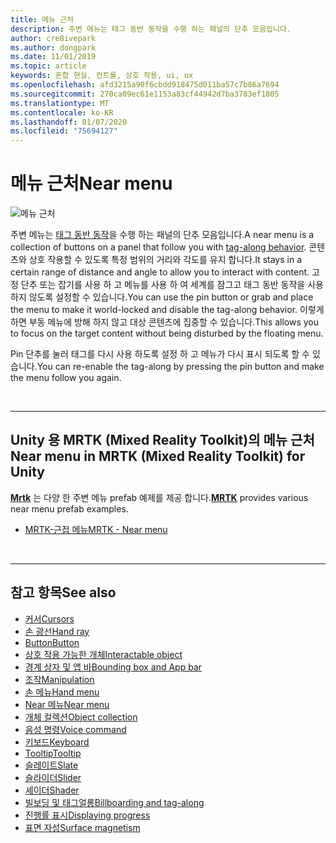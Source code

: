 ```yaml
---
title: 메뉴 근처
description: 주변 메뉴는 태그 동반 동작을 수행 하는 패널의 단추 모음입니다.
author: cre8ivepark
ms.author: dongpark
ms.date: 11/01/2019
ms.topic: article
keywords: 혼합 현실, 컨트롤, 상호 작용, ui, ux
ms.openlocfilehash: afd3215a90f6cbdd918475d011ba57c7b86a7694
ms.sourcegitcommit: 270ca09ec61e1153a83cf44942d7ba3783ef1805
ms.translationtype: MT
ms.contentlocale: ko-KR
ms.lasthandoff: 01/07/2020
ms.locfileid: "75694127"
---
```

# <a name="near-menu"></a><span data-ttu-id="6df96-104">메뉴 근처</span><span class="sxs-lookup"><span data-stu-id="6df96-104">Near menu</span></span>

![메뉴 근처](images/UX/UX_Hero_NearMenu.jpg)

<span data-ttu-id="6df96-106">주변 메뉴는 [태그 동반 동작](billboarding-and-tag-along.md#what-is-a-tag-along)을 수행 하는 패널의 단추 모음입니다.</span><span class="sxs-lookup"><span data-stu-id="6df96-106">A near menu is a collection of buttons on a panel that follow you with [tag-along behavior](billboarding-and-tag-along.md#what-is-a-tag-along).</span></span> <span data-ttu-id="6df96-107">콘텐츠와 상호 작용할 수 있도록 특정 범위의 거리와 각도를 유지 합니다.</span><span class="sxs-lookup"><span data-stu-id="6df96-107">It stays in a certain range of distance and angle to allow you to interact with content.</span></span> <span data-ttu-id="6df96-108">고정 단추 또는 잡기를 사용 하 고 메뉴를 사용 하 여 세계를 잠그고 태그 동반 동작을 사용 하지 않도록 설정할 수 있습니다.</span><span class="sxs-lookup"><span data-stu-id="6df96-108">You can use the pin button or grab and place the menu to make it world-locked and disable the tag-along behavior.</span></span> <span data-ttu-id="6df96-109">이렇게 하면 부동 메뉴에 방해 하지 않고 대상 콘텐츠에 집중할 수 있습니다.</span><span class="sxs-lookup"><span data-stu-id="6df96-109">This allows you to focus on the target content without being disturbed by the floating menu.</span></span>

<span data-ttu-id="6df96-110">Pin 단추를 눌러 태그를 다시 사용 하도록 설정 하 고 메뉴가 다시 표시 되도록 할 수 있습니다.</span><span class="sxs-lookup"><span data-stu-id="6df96-110">You can re-enable the tag-along by pressing the pin button and make the menu follow you again.</span></span>

<br>

---

## <a name="near-menu-in-mrtk-mixed-reality-toolkit-for-unity"></a><span data-ttu-id="6df96-111">Unity 용 MRTK (Mixed Reality Toolkit)의 메뉴 근처</span><span class="sxs-lookup"><span data-stu-id="6df96-111">Near menu in MRTK (Mixed Reality Toolkit) for Unity</span></span>
<span data-ttu-id="6df96-112">**[Mrtk](https://github.com/Microsoft/MixedRealityToolkit-Unity)** 는 다양 한 주변 메뉴 prefab 예제를 제공 합니다.</span><span class="sxs-lookup"><span data-stu-id="6df96-112">**[MRTK](https://github.com/Microsoft/MixedRealityToolkit-Unity)** provides various near menu prefab examples.</span></span>

* [<span data-ttu-id="6df96-113">MRTK-근접 메뉴</span><span class="sxs-lookup"><span data-stu-id="6df96-113">MRTK - Near menu</span></span>](https://microsoft.github.io/MixedRealityToolkit-Unity/Documentation/README_NearMenu.html)


<br>

---


## <a name="see-also"></a><span data-ttu-id="6df96-114">참고 항목</span><span class="sxs-lookup"><span data-stu-id="6df96-114">See also</span></span>

* [<span data-ttu-id="6df96-115">커서</span><span class="sxs-lookup"><span data-stu-id="6df96-115">Cursors</span></span>](cursors.md)
* [<span data-ttu-id="6df96-116">손 광선</span><span class="sxs-lookup"><span data-stu-id="6df96-116">Hand ray</span></span>](point-and-commit.md)
* [<span data-ttu-id="6df96-117">Button</span><span class="sxs-lookup"><span data-stu-id="6df96-117">Button</span></span>](button.md)
* [<span data-ttu-id="6df96-118">상호 작용 가능한 개체</span><span class="sxs-lookup"><span data-stu-id="6df96-118">Interactable object</span></span>](interactable-object.md)
* [<span data-ttu-id="6df96-119">경계 상자 및 앱 바</span><span class="sxs-lookup"><span data-stu-id="6df96-119">Bounding box and App bar</span></span>](app-bar-and-bounding-box.md)
* [<span data-ttu-id="6df96-120">조작</span><span class="sxs-lookup"><span data-stu-id="6df96-120">Manipulation</span></span>](direct-manipulation.md)
* [<span data-ttu-id="6df96-121">손 메뉴</span><span class="sxs-lookup"><span data-stu-id="6df96-121">Hand menu</span></span>](hand-menu.md)
* [<span data-ttu-id="6df96-122">Near 메뉴</span><span class="sxs-lookup"><span data-stu-id="6df96-122">Near menu</span></span>](near-menu.md)
* [<span data-ttu-id="6df96-123">개체 컬렉션</span><span class="sxs-lookup"><span data-stu-id="6df96-123">Object collection</span></span>](object-collection.md)
* [<span data-ttu-id="6df96-124">음성 명령</span><span class="sxs-lookup"><span data-stu-id="6df96-124">Voice command</span></span>](voice-input.md)
* [<span data-ttu-id="6df96-125">키보드</span><span class="sxs-lookup"><span data-stu-id="6df96-125">Keyboard</span></span>](keyboard.md)
* [<span data-ttu-id="6df96-126">Tooltip</span><span class="sxs-lookup"><span data-stu-id="6df96-126">Tooltip</span></span>](tooltip.md)
* [<span data-ttu-id="6df96-127">슬레이트</span><span class="sxs-lookup"><span data-stu-id="6df96-127">Slate</span></span>](slate.md)
* [<span data-ttu-id="6df96-128">슬라이더</span><span class="sxs-lookup"><span data-stu-id="6df96-128">Slider</span></span>](slider.md)
* [<span data-ttu-id="6df96-129">셰이더</span><span class="sxs-lookup"><span data-stu-id="6df96-129">Shader</span></span>](shader.md)
* [<span data-ttu-id="6df96-130">빌보딩 및 태그얼롱</span><span class="sxs-lookup"><span data-stu-id="6df96-130">Billboarding and tag-along</span></span>](billboarding-and-tag-along.md)
* [<span data-ttu-id="6df96-131">진행률 표시</span><span class="sxs-lookup"><span data-stu-id="6df96-131">Displaying progress</span></span>](progress.md)
* [<span data-ttu-id="6df96-132">표면 자성</span><span class="sxs-lookup"><span data-stu-id="6df96-132">Surface magnetism</span></span>](surface-magnetism.md)
